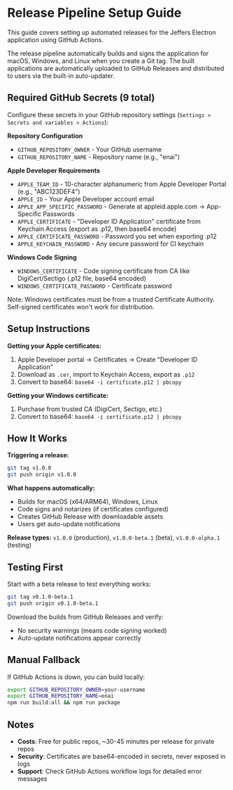 # Release Pipeline Setup Guide

This guide covers setting up automated releases for the Jeffers Electron application using GitHub Actions.

The release pipeline automatically builds and signs the application for macOS, Windows, and Linux when you create a Git tag. The built applications are automatically uploaded to GitHub Releases and distributed to users via the built-in auto-updater.

## Required GitHub Secrets (9 total)

Configure these secrets in your GitHub repository settings (`Settings > Secrets and variables > Actions`):

**Repository Configuration**
- `GITHUB_REPOSITORY_OWNER` - Your GitHub username
- `GITHUB_REPOSITORY_NAME` - Repository name (e.g., "enai")

**Apple Developer Requirements**
- `APPLE_TEAM_ID` - 10-character alphanumeric from Apple Developer Portal (e.g., "ABC123DEF4")
- `APPLE_ID` - Your Apple Developer account email
- `APPLE_APP_SPECIFIC_PASSWORD` - Generate at appleid.apple.com → App-Specific Passwords
- `APPLE_CERTIFICATE` - "Developer ID Application" certificate from Keychain Access (export as .p12, then base64 encode)
- `APPLE_CERTIFICATE_PASSWORD` - Password you set when exporting .p12
- `APPLE_KEYCHAIN_PASSWORD` - Any secure password for CI keychain

**Windows Code Signing**
- `WINDOWS_CERTIFICATE` - Code signing certificate from CA like DigiCert/Sectigo (.p12 file, base64 encoded)  
- `WINDOWS_CERTIFICATE_PASSWORD` - Certificate password

Note: Windows certificates must be from a trusted Certificate Authority. Self-signed certificates won't work for distribution.

## Setup Instructions

**Getting your Apple certificates:**
1. Apple Developer portal → Certificates → Create "Developer ID Application" 
2. Download as `.cer`, import to Keychain Access, export as `.p12`
3. Convert to base64: `base64 -i certificate.p12 | pbcopy`

**Getting your Windows certificate:**
1. Purchase from trusted CA (DigiCert, Sectigo, etc.)
2. Convert to base64: `base64 -i certificate.p12 | pbcopy`

## How It Works

**Triggering a release:**
```bash
git tag v1.0.0
git push origin v1.0.0
```

**What happens automatically:**
- Builds for macOS (x64/ARM64), Windows, Linux
- Code signs and notarizes (if certificates configured)
- Creates GitHub Release with downloadable assets
- Users get auto-update notifications

**Release types:** `v1.0.0` (production), `v1.0.0-beta.1` (beta), `v1.0.0-alpha.1` (testing)


## Testing First

Start with a beta release to test everything works:
```bash
git tag v0.1.0-beta.1
git push origin v0.1.0-beta.1
```

Download the builds from GitHub Releases and verify:
- No security warnings (means code signing worked)
- Auto-update notifications appear correctly

## Manual Fallback

If GitHub Actions is down, you can build locally:
```bash
export GITHUB_REPOSITORY_OWNER=your-username
export GITHUB_REPOSITORY_NAME=enai
npm run build:all && npm run package
```

## Notes

- **Costs**: Free for public repos, ~30-45 minutes per release for private repos
- **Security**: Certificates are base64-encoded in secrets, never exposed in logs
- **Support**: Check GitHub Actions workflow logs for detailed error messages